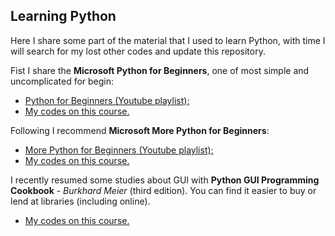 ## Learning Python

Here I share some part of the material that I used to learn Python, with time I will search for my lost other codes and update this repository.

Fist I share the **Microsoft Python for Beginners**, one of most simple and uncomplicated for begin:

- [Python for Beginners (Youtube playlist);](www.youtube.com/playlist?list=PLlrxD0HtieHhS8VzuMCfQD4uJ9yne1mE6)
- [My codes on this course.](./python_for_Beginners)

Following I recommend **Microsoft More Python for Beginners**:

- [More Python for Beginners (Youtube playlist);](https://youtube.com/playlist?list=PLlrxD0HtieHiXd-nEby-TMCoUNwhbLUnj)
- [My codes on this course.](./more_python_for_Beginners)

I recently resumed some studies about GUI with **Python GUI Programming Cookbook** - *Burkhard Meier* (third edition). You can find it easier to buy or lend at libraries (including online).

- [My codes on this course.](./GUI)